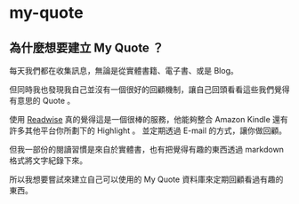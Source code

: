 # my-quote

## 為什麼想要建立 My Quote ？

每天我們都在收集訊息，無論是從實體書籍、電子書、或是 Blog。

但同時我也發現我自己並沒有一個很好的回顧機制，讓自己回頭看看這些我們覺得有意思的 Quote 。

使用 [Readwise](https://readwise.io/) 真的覺得這是一個很棒的服務，他能夠整合 Amazon Kindle 還有許多其他平台你所劃下的 Highlight 。
並定期透過 E-mail 的方式，讓你做回顧。

但我一部份的閱讀習慣是來自於實體書，也有把覺得有趣的東西透過 markdown 格式將文字紀錄下來。

所以我想要嘗試來建立自己可以使用的 My Quote 資料庫來定期回顧看過有趣的東西。

